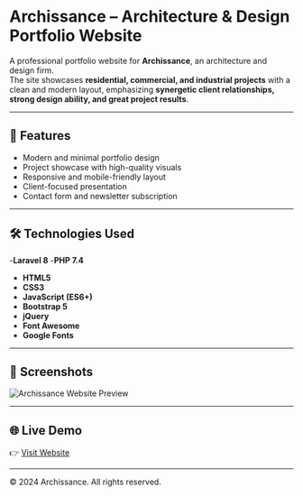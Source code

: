 # Archissance – Architecture & Design Portfolio Website

A professional portfolio website for **Archissance**, an architecture and design firm.  
The site showcases **residential, commercial, and industrial projects** with a clean and modern layout, emphasizing **synergetic client relationships, strong design ability, and great project results**.

---

## 🚀 Features
- Modern and minimal portfolio design  
- Project showcase with high-quality visuals  
- Responsive and mobile-friendly layout  
- Client-focused presentation  
- Contact form and newsletter subscription  

---

## 🛠️ Technologies Used
-**Laravel 8**
-**PHP 7.4**
- **HTML5**  
- **CSS3**  
- **JavaScript (ES6+)**  
- **Bootstrap 5**  
- **jQuery**  
- **Font Awesome**  
- **Google Fonts**  

---

## 📸 Screenshots
![Archissance Website Preview](http://umarrashid.dev/assets/frontend/images/projects/archissance_website_design_and_developed_by_umar_rashid_senior_softwate_engineer_in_2024.png)

---

## 🌐 Live Demo
👉 [Visit Website](https://www.archissance.lawebservice.com/)

---

© 2024 Archissance. All rights reserved.
